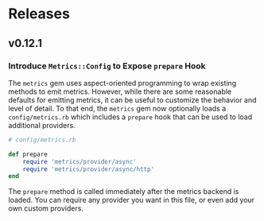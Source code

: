 # Releases

## v0.12.1

### Introduce `Metrics::Config` to Expose `prepare` Hook

The `metrics` gem uses aspect-oriented programming to wrap existing methods to emit metrics. However, while there are some reasonable defaults for emitting metrics, it can be useful to customize the behavior and level of detail. To that end, the `metrics` gem now optionally loads a `config/metrics.rb` which includes a `prepare` hook that can be used to load additional providers.

``` ruby
# config/metrics.rb

def prepare
	require 'metrics/provider/async'
	require 'metrics/provider/async/http'
end
```

The `prepare` method is called immediately after the metrics backend is loaded. You can require any provider you want in this file, or even add your own custom providers.
